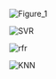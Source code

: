 ![Figure_1](https://github.com/user-attachments/assets/7ac9eb72-c3eb-48c7-96d3-d25fd8d409e8)

![SVR](https://github.com/user-attachments/assets/88432629-5837-48a7-882d-7d35ca1b7792)

![rfr](https://github.com/user-attachments/assets/f0aaae42-d191-4c02-b5b7-47b116425a4c)

![KNN](https://github.com/user-attachments/assets/35795015-97ec-4c76-b4b7-0f03471b80c2)
